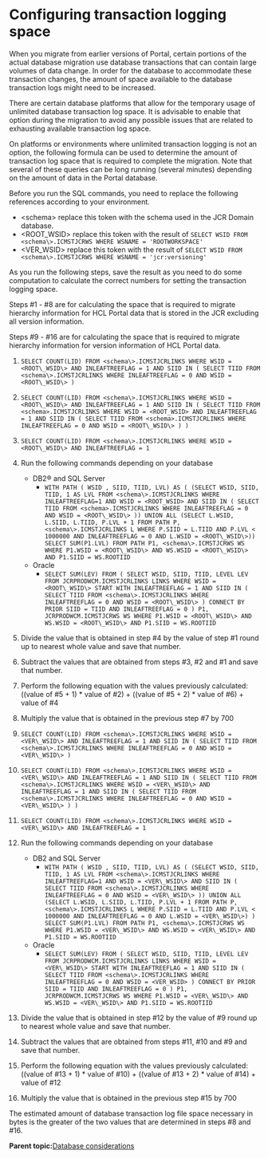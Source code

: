 # Configuring transaction logging space

When you migrate from earlier versions of Portal, certain portions of the actual database migration use database transactions that can contain large volumes of data change. In order for the database to accommodate these transaction changes, the amount of space available to the database transaction logs might need to be increased.

There are certain database platforms that allow for the temporary usage of unlimited database transaction log space. It is advisable to enable that option during the migration to avoid any possible issues that are related to exhausting available transaction log space.

On platforms or environments where unlimited transaction logging is not an option, the following formula can be used to determine the amount of transaction log space that is required to complete the migration. Note that several of these queries can be long running \(several minutes\) depending on the amount of data in the Portal database.

Before you run the SQL commands, you need to replace the following references according to your environment.

-   <schema\> replace this token with the schema used in the JCR Domain database.
-   <ROOT\_WSID\> replace this token with the result of `SELECT WSID FROM <schema\>.ICMSTJCRWS WHERE WSNAME = 'ROOTWORKSPACE'`
-   <VER\_WSID\> replace this token with the result of `SELECT WSID FROM <schema\>.ICMSTJCRWS WHERE WSNAME = 'jcr:versioning'`

As you run the following steps, save the result as you need to do some computation to calculate the correct numbers for setting the transaction logging space.

Steps \#1 - \#8 are for calculating the space that is required to migrate hierarchy information for HCL Portal data that is stored in the JCR excluding all version information.

Steps \#9 - \#16 are for calculating the space that is required to migrate hierarchy information for version information of HCL Portal data.

1.  `SELECT COUNT(LID) FROM <schema\>.ICMSTJCRLINKS WHERE WSID = <ROOT\_WSID\> AND INLEAFTREEFLAG = 1 AND SIID IN ( SELECT TIID FROM <schema\>.ICMSTJCRLINKS WHERE INLEAFTREEFLAG = 0 AND WSID = <ROOT\_WSID\> )`

2.  `SELECT COUNT(LID) FROM <schema\>.ICMSTJCRLINKS WHERE WSID = <ROOT\_WSID\> AND INLEAFTREEFLAG = 1 AND SIID IN ( SELECT TIID FROM <schema>.ICMSTJCRLINKS WHERE WSID = <ROOT_WSID> AND INLEAFTREEFLAG = 1 AND SIID IN ( SELECT TIID FROM <schema>.ICMSTJCRLINKS WHERE INLEAFTREEFLAG = 0 AND WSID = <ROOT\_WSID\> ) )`

3.  `SELECT COUNT(LID) FROM <schema\>.ICMSTJCRLINKS WHERE WSID = <ROOT\_WSID\> AND INLEAFTREEFLAG = 1`

4.  Run the following commands depending on your database

    -   DB2® and SQL Server
        -   `WITH PATH ( WSID , SIID, TIID, LVL) AS ( (SELECT WSID, SIID, TIID, 1 AS LVL FROM <schema\>.ICMSTJCRLINKS WHERE INLEAFTREEFLAG=1 AND WSID = <ROOT_WSID> AND SIID IN ( SELECT TIID FROM <schema>.ICMSTJCRLINKS WHERE INLEAFTREEFLAG = 0 AND WSID = <ROOT\_WSID\> )) UNION ALL (SELECT L.WSID, L.SIID, L.TIID, P.LVL + 1 FROM PATH P, <schema\>.ICMSTJCRLINKS L WHERE P.SIID = L.TIID AND P.LVL < 1000000 AND INLEAFTREEFLAG = 0 AND L.WSID = <ROOT\_WSID\>)) SELECT SUM(P1.LVL) FROM PATH P1, <schema\>.ICMSTJCRWS WS WHERE P1.WSID = <ROOT\_WSID\> AND WS.WSID = <ROOT\_WSID\> AND P1.SIID = WS.ROOTIID`
    -   Oracle
        -   `SELECT SUM(LEV) FROM ( SELECT WSID, SIID, TIID, LEVEL LEV FROM JCRPRODWCM.ICMSTJCRLINKS LINKS WHERE WSID = <ROOT\_WSID\> START WITH INLEAFTREEFLAG = 1 AND SIID IN ( SELECT TIID FROM <schema\>.ICMSTJCRLINKS WHERE INLEAFTREEFLAG = 0 AND WSID = <ROOT\_WSID\> ) CONNECT BY PRIOR SIID = TIID AND INLEAFTREEFLAG = 0 ) P1, JCRPRODWCM.ICMSTJCRWS WS WHERE P1.WSID = <ROOT\_WSID\> AND WS.WSID = <ROOT\_WSID\> AND P1.SIID = WS.ROOTIID`
5.  Divide the value that is obtained in step \#4 by the value of step \#1 round up to nearest whole value and save that number.

6.  Subtract the values that are obtained from steps \#3, \#2 and \#1 and save that number.

7.  Perform the following equation with the values previously calculated: \(\(value of \#5 + 1\) \* value of \#2\) + \(\(value of \#5 + 2\) \* value of \#6\) + value of \#4

8.  Multiply the value that is obtained in the previous step \#7 by 700

9.  `SELECT COUNT(LID) FROM <schema\>.ICMSTJCRLINKS WHERE WSID = <VER\_WSID\> AND INLEAFTREEFLAG = 1 AND SIID IN ( SELECT TIID FROM <schema\>.ICMSTJCRLINKS WHERE INLEAFTREEFLAG = 0 AND WSID = <VER\_WSID\> )`

10. `SELECT COUNT(LID) FROM <schema\>.ICMSTJCRLINKS WHERE WSID = <VER\_WSID\> AND INLEAFTREEFLAG = 1 AND SIID IN ( SELECT TIID FROM <schema\>.ICMSTJCRLINKS WHERE WSID = <VER\_WSID\> AND INLEAFTREEFLAG = 1 AND SIID IN ( SELECT TIID FROM <schema\>.ICMSTJCRLINKS WHERE INLEAFTREEFLAG = 0 AND WSID = <VER\_WSID\> ) )`

11. `SELECT COUNT(LID) FROM <schema\>.ICMSTJCRLINKS WHERE WSID = <VER\_WSID\> AND INLEAFTREEFLAG = 1`

12. Run the following commands depending on your database

    -   DB2 and SQL Server
        -   `WITH PATH ( WSID , SIID, TIID, LVL) AS ( (SELECT WSID, SIID, TIID, 1 AS LVL FROM <schema\>.ICMSTJCRLINKS WHERE INLEAFTREEFLAG=1 AND WSID = <VER\_WSID\> AND SIID IN ( SELECT TIID FROM <schema\>.ICMSTJCRLINKS WHERE INLEAFTREEFLAG = 0 AND WSID = <VER\_WSID\> )) UNION ALL (SELECT L.WSID, L.SIID, L.TIID, P.LVL + 1 FROM PATH P, <schema\>.ICMSTJCRLINKS L WHERE P.SIID = L.TIID AND P.LVL < 1000000 AND INLEAFTREEFLAG = 0 AND L.WSID = <VER\_WSID\>) ) SELECT SUM(P1.LVL) FROM PATH P1, <schema\>.ICMSTJCRWS WS WHERE P1.WSID = <VER\_WSID\> AND WS.WSID = <VER\_WSID\> AND P1.SIID = WS.ROOTIID`
    -   Oracle
        -   `SELECT SUM(LEV) FROM ( SELECT WSID, SIID, TIID, LEVEL LEV FROM JCRPRODWCM.ICMSTJCRLINKS LINKS WHERE WSID = <VER\_WSID\> START WITH INLEAFTREEFLAG = 1 AND SIID IN ( SELECT TIID FROM <schema\>.ICMSTJCRLINKS WHERE INLEAFTREEFLAG = 0 AND WSID = <VER_WSID> ) CONNECT BY PRIOR SIID = TIID AND INLEAFTREEFLAG = 0 ) P1, JCRPRODWCM.ICMSTJCRWS WS WHERE P1.WSID = <VER\_WSID\> AND WS.WSID = <VER\_WSID\> AND P1.SIID = WS.ROOTIID`
13. Divide the value that is obtained in step \#12 by the value of \#9 round up to nearest whole value and save that number.

14. Subtract the values that are obtained from steps \#11, \#10 and \#9 and save that number.

15. Perform the following equation with the values previously calculated: \(\(value of \#13 + 1\) \* value of \#10\) + \(\(value of \#13 + 2\) \* value of \#14\) + value of \#12

16. Multiply the value that is obtained in the previous step \#15 by 700


The estimated amount of database transaction log file space necessary in bytes is the greater of the two values that are determined in steps \#8 and \#16.

**Parent topic:**[Database considerations](../migrate/mig_pre_db.md)

